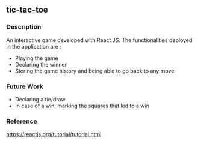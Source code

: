## tic-tac-toe

### Description

An interactive game developed with React JS. The functionalities deployed in the application are :
* Playing the game
* Declaring the winner
* Storing the game history and being able to go back to any move

### Future Work
* Declaring a tie/draw
* In case of a win, marking the squares that led to a win

### Reference
https://reactjs.org/tutorial/tutorial.html

